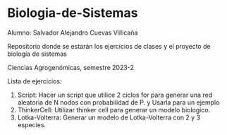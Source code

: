 # Biologia-de-Sistemas
Alumno: Salvador Alejandro Cuevas Villicaña


Repositorio donde se estarán los ejercicios de clases y el proyecto de biología de sistemas


Ciencias Agrogenómicas, semestre 2023-2


Lista de ejercicios:

1. Script: Hacer un script que utilice 2 ciclos for para generar una red aleatoria de N nodos con probabilidad de P. y Usarla para un ejemplo
2. ThinkerCell: Utilizar thinker cell para generar un modelo biologico.
3. Lotka-Volterra: Generar un modelo de Lotka-Volterra con 2 y 3 especies.


